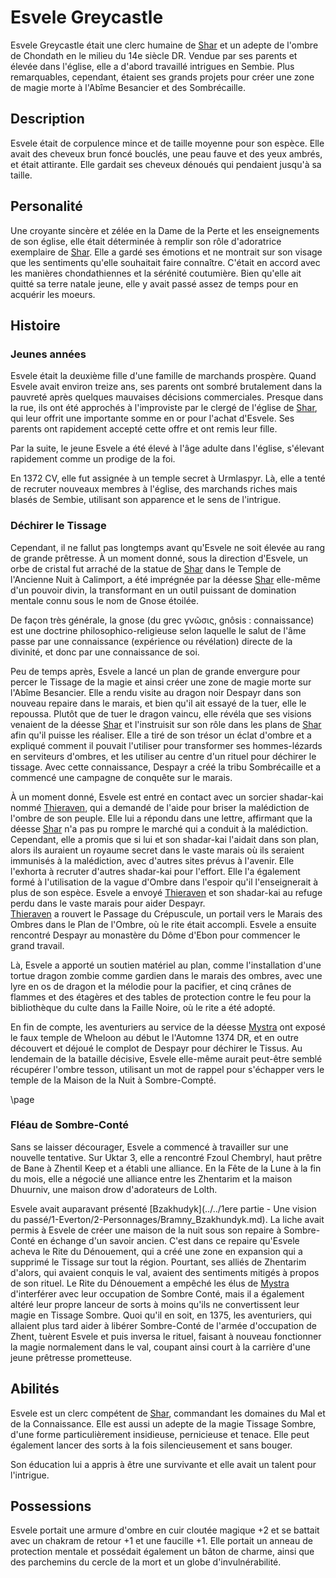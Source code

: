<div class='pageNumber auto'></div>

# Esvele Greycastle

Esvele Greycastle était une clerc humaine de [Shar](https://www.aidedd.org/univers/pantheon/shar/) et un adepte de l'ombre de Chondath en le milieu du 14e siècle DR. Vendue par ses parents et élevée dans l'église, elle a d'abord travaillé intrigues en Sembie. Plus remarquables, cependant, étaient ses grands projets pour créer une zone de magie morte à l'Abîme Besancier et des Sombrécaille.

## Description

Esvele était de corpulence mince et de taille moyenne pour son espèce. Elle avait des cheveux brun foncé bouclés, une peau fauve et des yeux ambrés, et était attirante. Elle gardait ses cheveux dénoués qui pendaient jusqu'à sa taille.

## Personalité

Une croyante sincère et zélée en la Dame de la Perte et les enseignements de son église, elle était déterminée à remplir son rôle d'adoratrice exemplaire de [Shar](https://www.aidedd.org/univers/pantheon/shar/). Elle a gardé ses émotions et ne montrait sur son visage que les sentiments qu'elle souhaitait faire connaître. C'était en accord avec les manières chondathiennes et la sérénité coutumière. Bien qu'elle ait quitté sa terre natale jeune, elle y avait passé assez de temps pour en acquérir les moeurs.

## Histoire

### Jeunes années

Esvele était la deuxième fille d'une famille de marchands prospère. Quand Esvele 
avait environ treize ans, ses parents ont sombré brutalement dans la pauvreté après quelques mauvaises décisions commerciales. Presque dans la rue, ils ont été approchés à l'improviste par le clergé de l'église de [Shar](https://www.aidedd.org/univers/pantheon/shar/), qui leur offrit une importante somme en or pour l'achat d'Esvele. 
Ses parents ont rapidement accepté cette offre et ont remis leur fille.  

Par la suite, le jeune Esvele a été élevé à l'âge adulte dans l'église, s'élevant rapidement comme un prodige de la foi.  

En 1372 CV, elle fut assignée à un temple secret à Urmlaspyr. Là, elle a tenté de recruter nouveaux membres à l'église, des marchands riches mais blasés de Sembie, utilisant son apparence et le sens de l'intrigue.

### Déchirer le Tissage
Cependant, il ne fallut pas longtemps avant qu'Esvele ne soit élevée au rang de grande prêtresse. À un moment donné, sous la direction d'Esvele, un orbe de cristal fut arraché de la statue de [Shar](https://www.aidedd.org/univers/pantheon/shar/) dans le Temple de l'Ancienne Nuit à Calimport, a été imprégnée par la déesse [Shar](https://www.aidedd.org/univers/pantheon/shar/) elle-même d'un pouvoir divin, la transformant en un outil puissant de domination mentale connu sous le nom de Gnose étoilée. 

<div class='descriptive'>
De façon très générale, la gnose (du grec γνῶσις, gnôsis : connaissance) est une doctrine philosophico-religieuse selon laquelle le salut de l'âme passe par une connaissance (expérience ou révélation) directe de la divinité, et donc par une connaissance de soi.
</div>

Peu de temps après, Esvele a lancé un plan de grande envergure pour percer le Tissage de la magie et ainsi créer une zone de magie morte sur l'Abîme Besancier. Elle a rendu visite au dragon noir Despayr dans son nouveau repaire dans le marais, et bien qu'il ait essayé de la tuer, elle le repoussa. Plutôt que de tuer le dragon vaincu, elle révéla que ses visions venaient de la déesse [Shar](https://www.aidedd.org/univers/pantheon/shar/) et l'instruisit sur son rôle dans les plans de [Shar](https://www.aidedd.org/univers/pantheon/shar/) afin qu'il puisse les réaliser. Elle a tiré de son trésor un éclat d'ombre et a expliqué comment il pouvait l'utiliser pour transformer ses hommes-lézards en serviteurs d'ombres, et les utiliser au centre d'un rituel pour déchirer le tissage. Avec cette connaissance, Despayr a créé la tribu Sombrécaille et a commencé une campagne de conquête sur le marais.

À un moment donné, Esvele est entré en contact avec un sorcier shadar-kai nommé [Thieraven](Thieraven.md), qui a demandé de l'aide pour briser la malédiction de l'ombre de son peuple. Elle lui a répondu dans une lettre, affirmant que la déesse [Shar](https://www.aidedd.org/univers/pantheon/shar/) n'a pas pu rompre le marché qui a conduit à la malédiction. Cependant, elle a promis que si lui et son shadar-kai l'aidait dans son plan, alors ils auraient un royaume secret dans le vaste marais où ils seraient immunisés à la malédiction, avec d'autres sites prévus à l'avenir. Elle l'exhorta à recruter d'autres shadar-kai pour l'effort. Elle l'a également formé à l'utilisation de la vague d'Ombre dans l'espoir qu'il l'enseignerait à plus de son espèce. Esvele a envoyé [Thieraven](Thieraven.md) et son shadar-kai au refuge perdu dans le vaste marais pour aider Despayr.  
[Thieraven](Thieraven.md) a rouvert le Passage du Crépuscule, un portail vers le Marais des Ombres dans le Plan de l'Ombre, où le rite était accompli. Esvele a ensuite rencontré Despayr au monastère du Dôme d'Ebon pour commencer le grand travail.

Là, Esvele a apporté un soutien matériel au plan, comme l'installation d'une tortue dragon zombie comme gardien dans le marais des ombres, avec une lyre en os de dragon et la mélodie pour la pacifier, et cinq crânes de flammes et des étagères et des tables de protection contre le feu pour la bibliothèque du culte dans la Faille Noire, où le rite a été adopté.

En fin de compte, les aventuriers au service de la déesse [Mystra](https://www.aidedd.org/univers/pantheon/mystra/) ont exposé le faux temple de Wheloon au début le l'Automne 1374 DR, et en outre découvert et déjoué le complot de Despayr pour déchirer le Tissus. Au lendemain de la bataille décisive, Esvele elle-même aurait peut-être semblé récupérer l'ombre tesson, utilisant un mot de rappel pour s'échapper vers le temple de la Maison de la Nuit à Sombre-Compté.

\page 
<div class='pageNumber auto'></div>

### Fléau de Sombre-Conté

Sans se laisser décourager, Esvele a commencé à travailler sur une nouvelle tentative. Sur Uktar 3, elle a rencontré Fzoul Chembryl, haut prêtre de Bane à Zhentil Keep et a établi une alliance. En la Fête de la Lune à la fin du mois, elle a négocié une alliance entre les Zhentarim et la maison Dhuurniv, une maison drow d'adorateurs de Lolth.

Esvele avait auparavant présenté [Bzakhudyk](../../1ere partie - Une vision du passé/1-Everton/2-Personnages/Bramny_Bzakhundyk.md). La liche avait permis à Esvele de créer une maison de la nuit sous son repaire à Sombre-Conté en échange d'un savoir ancien. C'est dans ce repaire qu'Esvele acheva le Rite du Dénouement, qui a créé une zone en expansion qui a supprimé le Tissage sur tout la région. Pourtant, ses alliés de Zhentarim d'alors, qui avaient conquis le val, avaient des sentiments mitigés à propos de son rituel. Le Rite du Dénouement a empêché les élus de [Mystra](https://www.aidedd.org/univers/pantheon/mystra/) d'interférer avec leur occupation de Sombre Conté, mais il a également altéré leur propre lanceur de sorts à moins qu'ils ne convertissent leur magie en Tissage Sombre. Quoi qu'il en soit, en 1375, les aventuriers, qui allaient plus tard aider à libérer Sombre-Conté de l'armée d'occupation de Zhent, tuèrent Esvele et puis inversa le rituel, faisant à nouveau fonctionner la magie normalement dans le val, coupant ainsi court à la carrière d'une jeune prêtresse prometteuse.

## Abilités

Esvele est un clerc compétent de [Shar](https://www.aidedd.org/univers/pantheon/shar/), commandant les domaines du Mal et de la Connaissance. Elle est aussi 
un adepte de la magie Tissage Sombre, d'une forme particulièrement insidieuse, pernicieuse et tenace. Elle peut également lancer des sorts à la fois silencieusement et sans bouger.

Son éducation lui a appris à être une survivante et elle avait un talent pour l'intrigue. 

## Possessions

Esvele portait une armure d'ombre en cuir cloutée magique +2 et se battait avec un chakram de retour +1 et une faucille +1.
Elle portait un anneau de protection mentale et possédait également un bâton de charme, ainsi que des parchemins du cercle de la mort 
et un globe d'invulnérabilité.